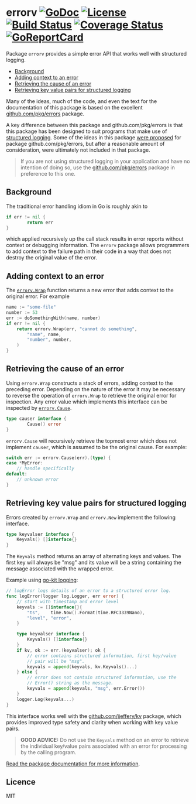 # errorv [![GoDoc](https://godoc.org/github.com/jjeffery/errorv?status.svg)](https://godoc.org/github.com/jjeffery/errorv) [![License](http://img.shields.io/badge/license-MIT-green.svg?style=flat)](https://raw.githubusercontent.com/jjeffery/errorv/master/LICENSE.md) [![Build Status](https://travis-ci.org/jjeffery/errorv.svg?branch=master)](https://travis-ci.org/jjeffery/errorv) [![Coverage Status](https://coveralls.io/repos/github/jjeffery/errorv/badge.svg?branch=master)](https://coveralls.io/github/jjeffery/kv?branch=master) [![GoReportCard](https://goreportcard.com/badge/github.com/jjeffery/errorv)](https://goreportcard.com/report/github.com/jjeffery/errorv)

Package `errorv` provides a simple error API that works well with structured logging.

- [Background](#background)
- [Adding context to an error](#adding-context-to-an-error)
- [Retrieving the cause of an error](#retrieving-the-cause-of-an-error)
- [Retrieving key value pairs for structured logging](#retrieving-key-value-pairs-for-structured-logging)

Many of the ideas, much of the code, and even the text for the documentation
of this package is based on the excellent
[github.com/pkg/errors](https://github.com/pkg/errors) package. 

A key difference between this package and github.com/pkg/errors is that
this package has been designed to suit programs that make use of 
[structured logging](http://dev.splunk.com/view/logging-best-practices/SP-CAAADP6). 
Some of the ideas in this package [were proposed](https://github.com/pkg/errors/issues/34) 
for package github.com/pkg/errors, but after a reasonable amount of consideration, were 
ultimately not included in that package.

> If you are not using structured logging in your application and have no intention
of doing so, use the [github.com/pkg/errors](https://github.com/pkg/errors) package
in preference to this one.

## Background

The traditional error handling idiom in Go is roughly akin to
```go
if err != nil {
        return err
}
```
which applied recursively up the call stack results in error reports without context or debugging information. The `errorv` package allows programmers to add context to the failure path in their code in a way that does not destroy the original value of the error.

## Adding context to an error

The [`errorv.Wrap`](https://godoc.org/github.com/jjeffery/errorv#Wrap) function 
returns a new error that adds context to the original error. For example
```go
name := "some-file"
number := 53
err := doSomethingWith(name, number)
if err != nil {
    return errorv.Wrap(err, "cannot do something", 
        "name", name,
        "number", number,
    )
}
```

## Retrieving the cause of an error

Using `errorv.Wrap` constructs a stack of errors, adding context to the preceding error. Depending on the nature of the error it may be necessary to reverse the operation of `errorv.Wrap` to retrieve the original error for inspection. Any error value which implements this interface can be inspected by [`errorv.Cause`](https://godoc.org/github.com/jjeffery/errorv#Cause).
```go
type causer interface {
        Cause() error
}
```
`errorv.Cause` will recursively retrieve the topmost error which does not implement `causer`, which is assumed to be the original cause. For example:
```go
switch err := errorv.Cause(err).(type) {
case *MyError:
    // handle specifically
default:
    // unknown error
}
```

## Retrieving key value pairs for structured logging

Errors created by `errorv.Wrap` and `errorv.New` implement the following interface.
```go
type keyvalser interface {
	Keyvals() []interface{}
}
```
The `Keyvals` method returns an array of alternating keys and values. The
first key will always be "msg" and its value will be a string containing
the message associated with the wrapped error.

Example using [go-kit logging](https://github.com/go-kit/kit/tree/master/log):

```go
// logError logs details of an error to a structured error log.
func logError(logger log.Logger, err error) {
	// start with timestamp and error level
	keyvals := []interface{}{
		"ts",    time.Now().Format(time.RFC3339Nano),
		"level", "error",
	}

	type keyvalser interface {
		Keyvals() []interface{}
	}
	if kv, ok := err.(keyvalser); ok {
		// error contains structured information, first key/value
		// pair will be "msg".
		keyvals = append(keyvals, kv.Keyvals()...)
	} else {
		// error does not contain structured information, use the
		// Error() string as the message.
		keyvals = append(keyvals, "msg", err.Error())
	}
	logger.Log(keyvals...)
}
```

This interface works well with the 
[github.com/jjeffery/kv](https://github.com/jjeffery/kv) package, which
provides improved type safety and clarity when working with key value pairs.

> **GOOD ADVICE:** Do not use the `Keyvals` method on an error to retrieve the
individual key/value pairs associated with an error for processing by the
calling program. 

[Read the package documentation for more information](https://godoc.org/github.com/jjeffery/errorv).

## Licence

MIT

